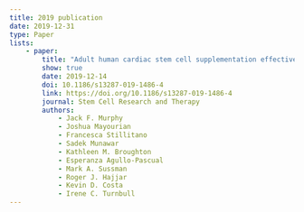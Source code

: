 ```yaml
---
title: 2019 publication
date: 2019-12-31
type: Paper
lists:
    - paper:
        title: "Adult human cardiac stem cell supplementation effectively increases contractile function and maturation in human engineered cardiac tissues"
        show: true
        date: 2019-12-14
        doi: 10.1186/s13287-019-1486-4
        link: https://doi.org/10.1186/s13287-019-1486-4
        journal: Stem Cell Research and Therapy
        authors: 
            - Jack F. Murphy
            - Joshua Mayourian
            - Francesca Stillitano
            - Sadek Munawar
            - Kathleen M. Broughton
            - Esperanza Agullo-Pascual
            - Mark A. Sussman
            - Roger J. Hajjar
            - Kevin D. Costa
            - Irene C. Turnbull
---
```




